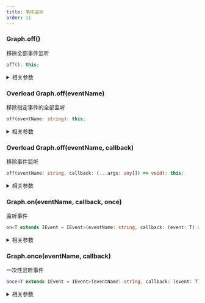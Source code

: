 ```yaml
---
title: 事件监听
order: 11
---
```


### Graph.off()

移除全部事件监听

```typescript
off(): this;
```

<details><summary>相关参数</summary>

**返回值**：

- **类型：** this

- **描述：** Graph 实例

</details>

### <Badge type="warning">Overload</Badge> Graph.off(eventName)

移除指定事件的全部监听

```typescript
off(eventName: string): this;
```

<details><summary>相关参数</summary>

<table><thead><tr><th>

参数

</th><th>

类型

</th><th>

描述

</th></tr></thead>
<tbody><tr><td>

eventName

</td><td>

string

</td><td>

事件名称

</td></tr>
</tbody></table>

**返回值**：

- **类型：** this

- **描述：** Graph 实例

</details>

### <Badge type="warning">Overload</Badge> Graph.off(eventName, callback)

移除事件监听

```typescript
off(eventName: string, callback: (...args: any[]) => void): this;
```

<details><summary>相关参数</summary>

<table><thead><tr><th>

参数

</th><th>

类型

</th><th>

描述

</th></tr></thead>
<tbody><tr><td>

eventName

</td><td>

string

</td><td>

事件名称

</td></tr>
<tr><td>

callback

</td><td>

(...args: any[]) =&gt; void

</td><td>

回调函数

</td></tr>
</tbody></table>

**返回值**：

- **类型：** this

- **描述：** Graph 实例

</details>

### Graph.on(eventName, callback, once)

监听事件

```typescript
on<T extends IEvent = IEvent>(eventName: string, callback: (event: T) => void, once?: boolean): this;
```

<details><summary>相关参数</summary>

<table><thead><tr><th>

参数

</th><th>

类型

</th><th>

描述

</th></tr></thead>
<tbody><tr><td>

eventName

</td><td>

string

</td><td>

事件名称

</td></tr>
<tr><td>

callback

</td><td>

(event: T) =&gt; void

</td><td>

回调函数

</td></tr>
<tr><td>

once

</td><td>

boolean

</td><td>

是否只监听一次

</td></tr>
</tbody></table>

**返回值**：

- **类型：** this

- **描述：** Graph 实例

</details>

### Graph.once(eventName, callback)

一次性监听事件

```typescript
once<T extends IEvent = IEvent>(eventName: string, callback: (event: T) => void): this;
```

<details><summary>相关参数</summary>

<table><thead><tr><th>

参数

</th><th>

类型

</th><th>

描述

</th></tr></thead>
<tbody><tr><td>

eventName

</td><td>

string

</td><td>

事件名称

</td></tr>
<tr><td>

callback

</td><td>

(event: T) =&gt; void

</td><td>

回调函数

</td></tr>
</tbody></table>

**返回值**：

- **类型：** this

- **描述：** Graph 实例

</details>
